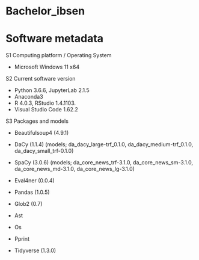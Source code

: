# Bachelor_ibsen


# Software metadata
S1  Computing platform / Operating System	
- Microsoft Windows 11 x64

S2	Current software version	
-	Python 3.6.6, JupyterLab 2.1.5
-	Anaconda3 
-	R 4.0.3, RStudio 1.4.1103.
-	Visual Studio Code 1.62.2

S3	Packages and models	
-	Beautifulsoup4 (4.9.1)
-	DaCy (1.1.4) (models; da_dacy_large-trf_0.1.0, da_dacy_medium-trf_0.1.0, da_dacy_small_trf-0.1.0)
-	SpaCy (3.0.6) (models; da_core_news_trf-3.1.0, da_core_news_sm-3.1.0, da_core_news_md-3.1.0, da_core_news_lg-3.1.0)
-	Eval4ner (0.0.4)
-	Pandas (1.0.5)
-	Glob2 (0.7)
-	Ast 
-	Os 
-	Pprint 

-	Tidyverse (1.3.0)
